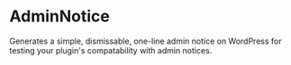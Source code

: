 # AdminNotice

Generates a simple, dismissable, one-line admin notice on WordPress for testing your plugin's compatability with admin notices.
